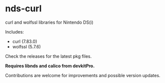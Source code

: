 # nds-curl
 curl and wolfssl libraries for Nintendo DS(i)

Includes:
- curl (7.83.0)
- wolfssl (5.7.6)

Check the releases for the latest pkg files.

**Requires libnds and calico from devkitPro.**

Contributions are welcome for improvements and possible version updates.